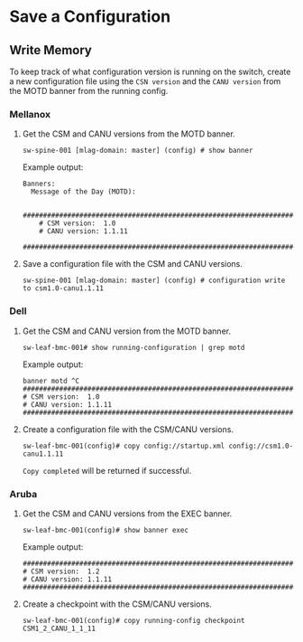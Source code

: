 # Save a Configuration

## Write Memory

To keep track of what configuration version is running on the switch, create a new configuration file using the `CSN version` and the `CANU version` from the MOTD banner from the running config.

### Mellanox

1. Get the CSM and CANU versions from the MOTD banner.

    ```
    sw-spine-001 [mlag-domain: master] (config) # show banner
    ```

    Example output:

    ```
    Banners:
      Message of the Day (MOTD):

        ###############################################################################
        # CSM version:  1.0
        # CANU version: 1.1.11
        ###############################################################################
    ```

1. Save a configuration file with the CSM and CANU versions.

    ```
    sw-spine-001 [mlag-domain: master] (config) # configuration write to csm1.0-canu1.1.11
    ```

### Dell

1. Get the CSM and CANU version from the MOTD banner.

    ```
    sw-leaf-bmc-001# show running-configuration | grep motd
    ```

    Example output:

    ```
    banner motd ^C
    ###############################################################################
    # CSM version:  1.0
    # CANU version: 1.1.11
    ###############################################################################
    ```

1. Create a configuration file with the CSM/CANU versions.

    ```
    sw-leaf-bmc-001(config)# copy config://startup.xml config://csm1.0-canu1.1.11
    ```

    `Copy completed` will be returned if successful.

### Aruba

1. Get the CSM and CANU versions from the EXEC banner.

    ```
    sw-leaf-bmc-001(config)# show banner exec

    ```

    Example output:

    ```
    ###############################################################################
    # CSM version:  1.2
    # CANU version: 1.1.11
    ###############################################################################
    ```

1. Create a checkpoint with the CSM/CANU versions.

    ```
    sw-leaf-bmc-001(config)# copy running-config checkpoint CSM1_2_CANU_1_1_11
    ```
